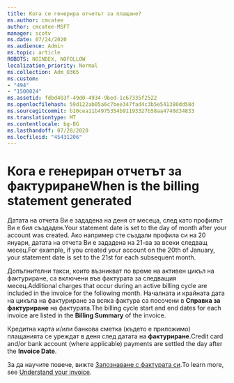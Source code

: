 ```yaml
---
title: Кога се генерира отчетът за плащане?
ms.author: cmcatee
author: cmcatee-MSFT
manager: scotv
ms.date: 07/24/2020
ms.audience: Admin
ms.topic: article
ROBOTS: NOINDEX, NOFOLLOW
localization_priority: Normal
ms.collection: Adm_O365
ms.custom:
- "494"
- "1500024"
ms.assetid: fdbd403f-49d0-4934-9bed-1c67335f2522
ms.openlocfilehash: 59d122ab05a6c7bee347fad4c3b5e541380dd58d
ms.sourcegitcommit: b10cea11b4975354b91193327b58aa4740d34833
ms.translationtype: MT
ms.contentlocale: bg-BG
ms.lasthandoff: 07/28/2020
ms.locfileid: "45431206"
---
```

# <a name="when-is-the-billing-statement-generated"></a><span data-ttu-id="84b3d-102">Кога е генериран отчетът за фактуриране</span><span class="sxs-lookup"><span data-stu-id="84b3d-102">When is the billing statement generated</span></span>

<span data-ttu-id="84b3d-103">Датата на отчета Ви е зададена на деня от месеца, след като профилът Ви е бил създаден.</span><span class="sxs-lookup"><span data-stu-id="84b3d-103">Your statement date is set to the day of month after your account was created.</span></span> <span data-ttu-id="84b3d-104">Ако например сте създали профила си на 20 януари, датата на отчета Ви е зададена на 21-ва за всеки следващ месец.</span><span class="sxs-lookup"><span data-stu-id="84b3d-104">For example, if you created your account on the 20th of January, your statement date is set to the 21st for each subsequent month.</span></span>

<span data-ttu-id="84b3d-105">Допълнителни такси, които възникват по време на активен цикъл на фактуриране, са включени във фактурата за следващия месец.</span><span class="sxs-lookup"><span data-stu-id="84b3d-105">Additional charges that occur during an active billing cycle are included in the invoice for the following month.</span></span> <span data-ttu-id="84b3d-106">Началната и крайната дата на цикъла на фактуриране за всяка фактура са посочени в **Справка за фактуриране** на фактурата.</span><span class="sxs-lookup"><span data-stu-id="84b3d-106">The billing cycle start and end dates for each invoice are listed in the **Billing Summary** of the invoice.</span></span>

<span data-ttu-id="84b3d-107">Кредитна карта и/или банкова сметка (където е приложимо) плащанията се уреждат в деня след датата на **фактуриране**.</span><span class="sxs-lookup"><span data-stu-id="84b3d-107">Credit card and/or bank account (where applicable) payments are settled the day after the **Invoice Date**.</span></span>
  
<span data-ttu-id="84b3d-108">За да научите повече, вижте [Запознаване с фактурата си](https://docs.microsoft.com/microsoft-365/commerce/billing-and-payments/understand-your-invoice2).</span><span class="sxs-lookup"><span data-stu-id="84b3d-108">To learn more, see [Understand your invoice](https://docs.microsoft.com/microsoft-365/commerce/billing-and-payments/understand-your-invoice2).</span></span>